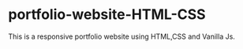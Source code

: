 # portfolio-website-HTML-CSS
 This is a responsive portfolio website using HTML,CSS and Vanilla Js.
